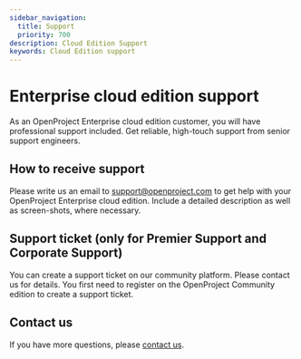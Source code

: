 ```yaml
---
sidebar_navigation:
  title: Support
  priority: 700
description: Cloud Edition Support
keywords: Cloud Edition support
---
```

# Enterprise cloud edition support

As an OpenProject Enterprise cloud edition customer, you will have professional support included. Get reliable, high-touch support from senior support engineers.

## How to receive support

Please write us an email to support@openproject.com to get help with your OpenProject Enterprise cloud edition. Include a detailed description as well as screen-shots, where necessary.

## Support ticket (only for Premier Support and Corporate Support)

You can create a support ticket on our community platform. Please contact us for details. You first need to register on the OpenProject Community edition to create a support ticket.

## Contact us

If you have more questions, please [contact us](https://www.openproject.org/contact/).










